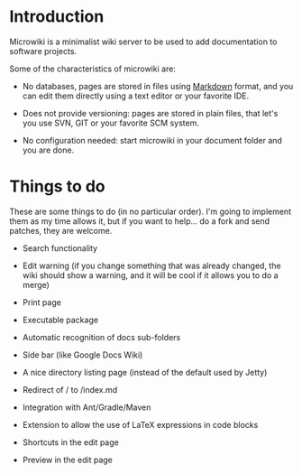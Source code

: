 Introduction
========

Microwiki is a minimalist wiki server to be used to add
documentation to software projects.

Some of the characteristics of microwiki are:

* No databases, pages are stored in files using [Markdown][1] format, and you
   can edit them directly using a text editor or your favorite IDE.

* Does not provide versioning: pages are stored in plain files, that let's you use
   SVN, GIT or your favorite SCM system.

*  No configuration needed: start microwiki in your document folder and you are
   done.

[1]: http://daringfireball.net/projects/markdown/

Things to do
=======

These are some things to do (in no particular order). I'm going to implement them
as my time allows it, but if you want to help... do a fork and send patches, they are
welcome.

* Search functionality

* Edit warning (if you change something that was already changed, the wiki should
  show a warning, and it will be cool if it allows you to do a merge)

* Print page

* Executable package

* Automatic recognition of docs sub-folders

* Side bar (like Google Docs Wiki)

* A nice directory listing page (instead of the default used by Jetty)

 * Redirect of / to /index.md

 * Integration with Ant/Gradle/Maven

 * Extension to allow the use of LaTeX expressions in code blocks

 * Shortcuts in the edit page

 * Preview in the edit page